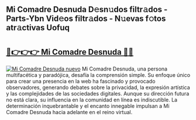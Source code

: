 ## Mi Comadre Desnuda D𝚎sn𝚞dos filtr𝚊dos - Parts-Ybn Vid𝚎os filtr𝚊dos - N𝚞evas f𝚘tos atr𝚊ctivas Uofuq

# <h2><a href="http://mb64pu.tromn.icu/?c=Mi+Comadre+Desnuda">🔗👉👉👉 Mi Comadre Desnuda 🔗🔗</a></h2>

[![Mi Comadre Desnuda nuevo](https://i.imgur.com/pEAQMta.gif)](http://mb64pu.tromn.icu/?c=Mi+Comadre+Desnuda)
Mi Comadre Desnuda, una persona multifacética y paradójica, desafía la comprensión simple. Su enfoque único para crear una presencia en la web ha fascinado y provocado observadores, generando debates sobre la privacidad, la expresión artística y las complejidades de las sociedades digitales. Aunque su dirección futura no está clara, su influencia en la comunidad en línea es indiscutible. La determinación inquebrantable y el encanto innegable impulsan a Mi Comadre Desnuda hacia adelante en el reino virtual.

